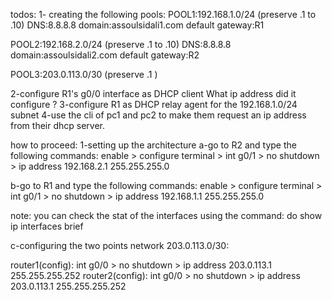 todos:
1- creating the following pools:
POOL1:192.168.1.0/24  (preserve .1 to .10)
  DNS:8.8.8.8
  domain:assoulsidali1.com
  default gateway:R1

POOL2:192.168.2.0/24  (preserve .1 to .10)
  DNS:8.8.8.8
  domain:assoulsidali2.com
  default gateway:R2
  
POOL3:203.0.113.0/30  (preserve .1 )

2-configure R1's g0/0 interface as DHCP client What ip address did it configure ?
3-configure R1 as DHCP relay agent for the 192.168.1.0/24 subnet
4-use the cli of pc1 and pc2 to make them request an ip address from their dhcp server.



how to proceed:
1-setting up the architecture
a-go to R2 and type the following commands:
enable > configure terminal > int g0/1 > no shutdown > ip address 192.168.2.1 255.255.255.0

b-go to R1 and type the following commands:
enable > configure terminal > int g0/1 > no shutdown > ip address 192.168.1.1 255.255.255.0

note: you can check the stat of the interfaces using the command: do show ip interfaces brief


c-configuring the two points network 203.0.113.0/30:

router1(config):
int g0/0 > no shutdown > ip address 203.0.113.1 255.255.255.252
router2(config):
int g0/0 > no shutdown > ip address 203.0.113.1 255.255.255.252




